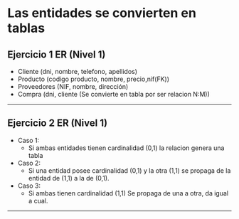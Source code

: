 # Las entidades se convierten en tablas 
## Ejercicio 1 ER (Nivel 1)

- Cliente (dni, nombre, telefono, apellidos)
- Producto (codigo producto, nombre, precio,nif(FK))
- Proveedores (NIF, nombre, dirección)
- Compra (dni, cliente (Se convierte en tabla por ser relacion N:M))
---------------------------------------------------------------------

## Ejercicio 2 ER (Nivel 1)


- Caso 1:
  - Si ambas entidades tienen cardinalidad (0,1) la relacion genera una tabla
- Caso 2:
  - Si una entidad posee cardinalidad (0,1) y la otra (1,1) se propaga de la entidad de (1,1) a la de (0,1).
- Caso 3:
  - Si ambas tienen cardinalidad (1,1) Se propaga de una a otra, da igual a cual.
---------------------------------------------------------------------